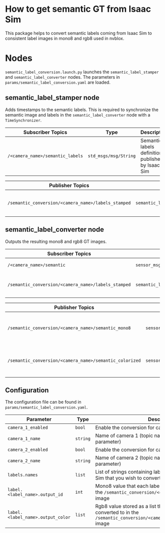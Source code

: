 # How to get semantic GT from Isaac Sim

This package helps to convert semantic labels coming from Isaac Sim to consistent label images in mono8 and rgb8 used in nvblox.

# Nodes

`semantic_label_conversion.launch.py` launches the `semantic_label_stamper` and `semantic_label_converter` nodes.
The parameters in `params/semantic_label_conversion.yaml` are loaded.

## **semantic_label_stamper** node

Adds timestamps to the semantic labels. This is required to synchronize the semantic image and labels in the `semantic_label_converter` node with a `TimeSynchronizer`.

| Subscriber Topics                | Type                  | Description                                       |
|----------------------------------|-----------------------|---------------------------------------------------|
| `/<camera_name>/semantic_labels` | `std_msgs/msg/String` | Semantic labels definition published by Isaac Sim |

| Publisher Topics                                    | Type                                        | Description                           |
|-----------------------------------------------------|---------------------------------------------|---------------------------------------|
| `/semantic_conversion/<camera_name>/labels_stamped` | `semantic_labels/msg/SemanticLabelsStamped` | Resulting timestamped semantic labels |


## **semantic_label_converter** node

Outputs the resulting mono8 and rgb8 GT images.

| Subscriber Topics                                   | Type                                        | Description                                                                  |
|-----------------------------------------------------|---------------------------------------------|------------------------------------------------------------------------------|
| `/<camera_name>/semantic`                           | `sensor_msgs/msg/Image`                     | GT image published by Isaac Sim                                              |
| `/semantic_conversion/<camera_name>/labels_stamped` | `semantic_labels/msg/SemanticLabelsStamped` | Timestamped semantic labels published by the `semantic_label_converter` node |

| Publisher Topics                                        | Type                    | Description                             |
|---------------------------------------------------------|-------------------------|-----------------------------------------|
| `/semantic_conversion/<camera_name>/semantic_mono8`     | `sensor_msgs/msg/Image` | Resulting semantic GT one channel image |
| `/semantic_conversion/<camera_name>/semantic_colorized` | `sensor_msgs/msg/Image` | Resulting semantic GT colorized image   |


## Configuration

The configuration file can be found in `params/semantic_label_conversion.yaml`.

| Parameter                         | Type     | Description                                                                                                                             |
|-----------------------------------|----------|-----------------------------------------------------------------------------------------------------------------------------------------|
| `camera_1_enabled`                | `bool`   | Enable the conversion for camera 1 images                                                                                               |
| `camera_1_name`                   | `string` | Name of camera 1 (topic names are dependent on this parameter)                                                                          |
| `camera_2_enabled`                | `bool`   | Enable the conversion for camera 2 images                                                                                               |
| `camera_2_name`                   | `string` | Name of camera 2 (topic names are dependent on this parameter)                                                                          |
| `labels.names`                    | `list`   | List of strings containing label names defined in Isaac Sim that you wish to convert                                                    |
| `label.<label_name>.output_id`    | `int`    | Mono8 value that each label name gets converted to in the `/semantic_conversion/<camera_name>/semantic_mono8` image                     |
| `label.<label_name>.output_color` | `list`   | Rgb8 value stored as a list that each label name gets converted to in the `/semantic_conversion/<camera_name>/semantic_colorized` image |
